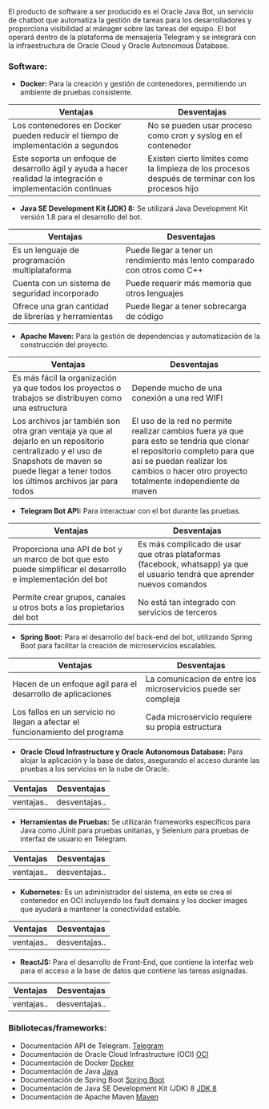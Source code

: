 El producto de software a ser producido es el Oracle Java Bot, un servicio de chatbot que automatiza la gestión de tareas para los desarrolladores y proporciona visibilidad al mánager sobre las tareas del equipo. El bot operará dentro de la plataforma de mensajería Telegram y se integrará con la infraestructura de Oracle Cloud y Oracle Autonomous Database.

### Software:
- **Docker:** Para la creación y gestión de contenedores, permitiendo un ambiente de pruebas consistente.

| Ventajas| Desventajas |
| ----------- | ----------- |
| Los contenedores en Docker pueden reducir el tiempo de implementación a segundos | No se pueden usar proceso como cron y syslog en el contenedor |
| Este soporta un enfoque de desarrollo ágil y ayuda a hacer realidad la integración e implementación continuas | Existen cierto límites como la limpieza de los procesos después de terminar con los procesos hijo |

- **Java SE Development Kit (JDK) 8:** Se utilizará Java Development Kit versión 1.8 para el desarrollo del bot.

| Ventajas| Desventajas |
| ----------- | ----------- |
| Es un lenguaje de programación multiplataforma | Puede llegar a tener un rendimiento más lento comparado con otros como C++ |
| Cuenta con un sistema de seguridad incorporado | Puede requerir más memoria que otros lenguajes |
| Ofrece una gran cantidad de librerías y herramientas | Puede llegar a tener sobrecarga de código |

- **Apache Maven:** Para la gestión de dependencias y automatización de la construcción del proyecto.

| Ventajas| Desventajas |
| ----------- | ----------- |
| Es más fácil la organización ya que todos los proyectos o trabajos se distribuyen como una estructura | Depende mucho de una conexión a una red WIFI |
| Los archivos jar también son otra gran ventaja ya que al dejarlo en un repositorio centralizado y el uso de Snapshots de maven se puede llegar a tener todos los últimos archivos jar para todos | El uso de la red no permite realizar cambios fuera ya que para esto se tendría que clonar el repositorio completo para que así se puedan realizar los cambios o hacer otro proyecto totalmente independiente de maven |

- **Telegram Bot API:** Para interactuar con el bot durante las pruebas.

| Ventajas| Desventajas |
| ----------- | ----------- |
| Proporciona una API de bot y un marco de bot que esto puede simplificar el desarrollo e implementación del bot | Es más complicado de usar que otras plataformas (facebook, whatsapp) ya que el usuario tendrá que aprender nuevos comandos |
| Permite crear grupos, canales u otros bots a los propietarios del bot | No está tan integrado con servicios de terceros | 

- **Spring Boot:** Para el desarrollo del back-end del bot, utilizando Spring Boot para facilitar la creación de microservicios escalables.

| Ventajas| Desventajas |
| ----------- | ----------- |
| Hacen de un enfoque agil para el desarrollo de aplicaciones | La comunicacion de entre los microservicios puede ser compleja |
| Los fallos en un servicio no llegan a afectar el funcionamiento del programa | Cada microservicio requiere su propia estructura |

- **Oracle Cloud Infrastructure y Oracle Autonomous Database:** Para alojar la aplicación y la base de datos, asegurando el acceso durante las pruebas a los servicios en la nube de Oracle.

| Ventajas| Desventajas |
| ----------- | ----------- |
| ventajas.. | desventajas.. |

- **Herramientas de Pruebas:** Se utilizarán frameworks específicos para Java como JUnit para pruebas unitarias, y Selenium para pruebas de interfaz de usuario en Telegram.

| Ventajas| Desventajas |
| ----------- | ----------- |
| ventajas.. | desventajas.. |

- **Kubernetes:** Es un administrador del sistema, en este se crea el contenedor en OCI incluyendo los fault domains y los docker images que ayudará a mantener la conectividad estable.

| Ventajas| Desventajas |
| ----------- | ----------- |
| ventajas.. | desventajas.. |

- **ReactJS:** Para el desarrollo de Front-End, que contiene la interfaz web para el acceso a la base de datos que contiene las tareas asignadas.

| Ventajas| Desventajas |
| ----------- | ----------- |
| ventajas.. | desventajas.. |


### Bibliotecas/frameworks:
- Documentación API de Telegram. [Telegram](https://core.telegram.org/bots/api)
- Documentación de Oracle Cloud Infrastructure (OCI) [OCI](https://docs.oracle.com/en-us/iaas/Content/home.htm)
- Documentación de Docker [Docker](https://docs.docker.com/)
- Documentación de Java [Java](https://docs.oracle.com/en/java/)
- Documentación de Spring Boot [Spring Boot](https://docs.spring.io/spring-boot/docs/current/reference/htmlsingle/)
- Documentación de Java SE Development Kit (JDK) 8 [JDK 8](https://docs.oracle.com/javase/8/docs/)
- Documentación de Apache Maven [Maven](https://maven.apache.org/guides/index.html)
